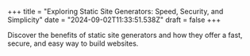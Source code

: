 +++
title = "Exploring Static Site Generators: Speed, Security, and Simplicity"
date = "2024-09-02T11:33:51.538Z"
draft = false
+++

  Discover the benefits of static site generators and how they offer a fast, secure, and easy way to build websites.
        